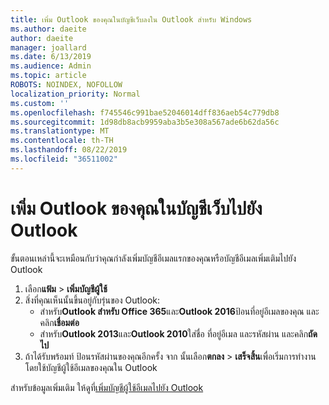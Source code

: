 ```yaml
---
title: เพิ่ม Outlook ของคุณในบัญชีเว็บลงใน Outlook สำหรับ Windows
ms.author: daeite
author: daeite
manager: joallard
ms.date: 6/13/2019
ms.audience: Admin
ms.topic: article
ROBOTS: NOINDEX, NOFOLLOW
localization_priority: Normal
ms.custom: ''
ms.openlocfilehash: f745546c991bae52046014dff836aeb54c779db8
ms.sourcegitcommit: 1d98db8acb9959aba3b5e308a567ade6b62da56c
ms.translationtype: MT
ms.contentlocale: th-TH
ms.lasthandoff: 08/22/2019
ms.locfileid: "36511002"
---
```

# <a name="add-your-outlook-on-the-web-account-to-outlook"></a>เพิ่ม Outlook ของคุณในบัญชีเว็บไปยัง Outlook

ขั้นตอนเหล่านี้จะเหมือนกับว่าคุณกำลังเพิ่มบัญชีอีเมลแรกของคุณหรือบัญชีอีเมลเพิ่มเติมไปยัง Outlook

1. เลือก**แฟ้ม** > **เพิ่มบัญชีผู้ใช้**
1. สิ่งที่คุณเห็นนั้นขึ้นอยู่กับรุ่นของ Outlook:
    - สำหรับ**Outlook สำหรับ Office 365**และ**Outlook 2016**ป้อนที่อยู่อีเมลของคุณ และคลิก**เชื่อมต่อ**
    - สำหรับ**Outlook 2013**และ**Outlook 2010**ใส่ชื่อ ที่อยู่อีเมล และรหัสผ่าน และคลิก**ถัดไป**
1. ถ้าได้รับพร้อมท์ ป้อนรหัสผ่านของคุณอีกครั้ง จาก นั้นเลือก**ตกลง** > **เสร็จสิ้น**เพื่อเริ่มการทำงานโดยใช้บัญชีผู้ใช้อีเมลของคุณใน Outlook

สำหรับข้อมูลเพิ่มเติม ให้ดูที่[เพิ่มบัญชีผู้ใช้อีเมลไปยัง Outlook](https://support.office.com/article/6e27792a-9267-4aa4-8bb6-c84ef146101b)
